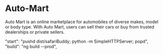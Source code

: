 # Auto-Mart
Auto Mart is an online marketplace for automobiles of diverse makes, model or body type. With Auto Mart, users can sell their cars or buy from trusted dealerships or private sellers.

 "start": "pushd dist/safariBuddy; python -m SimpleHTTPServer; popd",
    "build": "ng build --prod",
